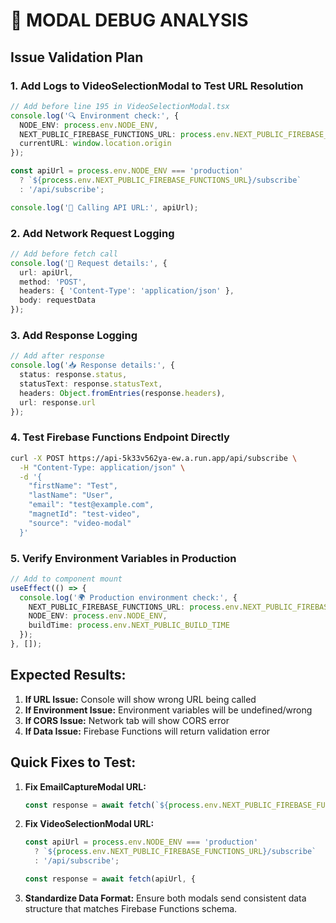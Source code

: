 # 🐛 MODAL DEBUG ANALYSIS

## Issue Validation Plan

### 1. Add Logs to VideoSelectionModal to Test URL Resolution
```typescript
// Add before line 195 in VideoSelectionModal.tsx
console.log('🔍 Environment check:', {
  NODE_ENV: process.env.NODE_ENV,
  NEXT_PUBLIC_FIREBASE_FUNCTIONS_URL: process.env.NEXT_PUBLIC_FIREBASE_FUNCTIONS_URL,
  currentURL: window.location.origin
});

const apiUrl = process.env.NODE_ENV === 'production' 
  ? `${process.env.NEXT_PUBLIC_FIREBASE_FUNCTIONS_URL}/subscribe`
  : '/api/subscribe';

console.log('🎯 Calling API URL:', apiUrl);
```

### 2. Add Network Request Logging 
```typescript
// Add before fetch call
console.log('📡 Request details:', {
  url: apiUrl,
  method: 'POST',
  headers: { 'Content-Type': 'application/json' },
  body: requestData
});
```

### 3. Add Response Logging
```typescript
// Add after response
console.log('📥 Response details:', {
  status: response.status,
  statusText: response.statusText,
  headers: Object.fromEntries(response.headers),
  url: response.url
});
```

### 4. Test Firebase Functions Endpoint Directly
```bash
curl -X POST https://api-5k33v562ya-ew.a.run.app/api/subscribe \
  -H "Content-Type: application/json" \
  -d '{
    "firstName": "Test",
    "lastName": "User", 
    "email": "test@example.com",
    "magnetId": "test-video",
    "source": "video-modal"
  }'
```

### 5. Verify Environment Variables in Production
```typescript
// Add to component mount
useEffect(() => {
  console.log('🌍 Production environment check:', {
    NEXT_PUBLIC_FIREBASE_FUNCTIONS_URL: process.env.NEXT_PUBLIC_FIREBASE_FUNCTIONS_URL,
    NODE_ENV: process.env.NODE_ENV,
    buildTime: process.env.NEXT_PUBLIC_BUILD_TIME
  });
}, []);
```

## Expected Results:

1. **If URL Issue:** Console will show wrong URL being called
2. **If Environment Issue:** Environment variables will be undefined/wrong
3. **If CORS Issue:** Network tab will show CORS error
4. **If Data Issue:** Firebase Functions will return validation error

## Quick Fixes to Test:

1. **Fix EmailCaptureModal URL:**
   ```typescript
   const response = await fetch(`${process.env.NEXT_PUBLIC_FIREBASE_FUNCTIONS_URL}/subscribe`, {
   ```

2. **Fix VideoSelectionModal URL:**
   ```typescript
   const apiUrl = process.env.NODE_ENV === 'production' 
     ? `${process.env.NEXT_PUBLIC_FIREBASE_FUNCTIONS_URL}/subscribe`
     : '/api/subscribe';
   
   const response = await fetch(apiUrl, {
   ```

3. **Standardize Data Format:**
   Ensure both modals send consistent data structure that matches Firebase Functions schema.